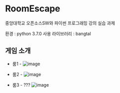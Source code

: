 # RoomEscape
중앙대학교 오픈소스SW와 파이썬 프로그래밍 강의 실습 과제

환경 : python 3.7.0
사용 라이브러리 : bangtal

게임 소개
---------

* 룸1 - 
![image](https://user-images.githubusercontent.com/30391819/93499559-1bf49300-f94e-11ea-911c-269419e3581a.png)

* 룸2 - 
![image](https://user-images.githubusercontent.com/30391819/93499640-3890cb00-f94e-11ea-8e57-afe695b699e8.png)

* 룸3 - ???
![image](https://user-images.githubusercontent.com/30391819/93499853-7857b280-f94e-11ea-9b56-fd308bf9d5a2.png)

